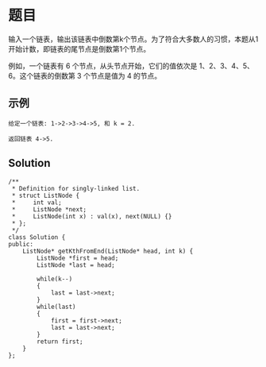 # 题目
输入一个链表，输出该链表中倒数第k个节点。为了符合大多数人的习惯，本题从1开始计数，即链表的尾节点是倒数第1个节点。

例如，一个链表有 6 个节点，从头节点开始，它们的值依次是 1、2、3、4、5、6。这个链表的倒数第 3 个节点是值为 4 的节点。

## 示例
```
给定一个链表: 1->2->3->4->5, 和 k = 2.

返回链表 4->5.
```

## Solution
```
/**
 * Definition for singly-linked list.
 * struct ListNode {
 *     int val;
 *     ListNode *next;
 *     ListNode(int x) : val(x), next(NULL) {}
 * };
 */
class Solution {
public:
    ListNode* getKthFromEnd(ListNode* head, int k) {
        ListNode *first = head;
        ListNode *last = head;

        while(k--)
        {
            last = last->next;
        }
        while(last)
        {
            first = first->next;
            last = last->next;
        }
        return first;
    }
};
```